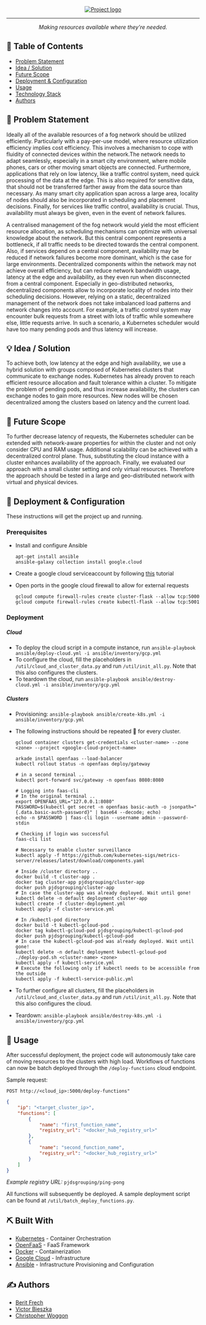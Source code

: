 <p align="center">
  <a href="" rel="noopener">
 <img src="https://i.imgur.com/NpIKJE4.png" alt="Project logo"></a>
</p>

---

<p align="center"><i>Making resources available where they're needed.</i></p>


## 📝 Table of Contents
- [Problem Statement](#problem_statement)
- [Idea / Solution](#idea)
- [Future Scope](#future_scope)
- [Deployment & Configuration](#deployment_config)
- [Usage](#usage)
- [Technology Stack](#tech_stack)
- [Authors](#authors)

## 🧐 Problem Statement <a name = "problem_statement"></a>
Ideally all of the available resources of a fog network should be utilized efficiently. Particularly  with a pay-per-use model, where resource utilization efficiency implies cost efficiency. This involves a mechanism to cope with fluidity of connected devices within the network.The network needs to adapt seamlessly, especially in a smart city environment, where mobile phones, cars or other moving smart objects are connected. Furthermore, applications that rely on low latency, like a traffic control system, need quick processing of the data at the edge. This is also required for sensitive data, that should not be transferred farther away from the data source than necessary. As many smart city application span across a large area, locality of nodes should also be incorporated in scheduling and placement decisions. Finally, for services like traffic control, availability is crucial. Thus, availability must always be given, even in the event of network failures. 

A centralised management of the fog network would yield the most efficient resource allocation, as scheduling mechanisms can optimize with universal knowledge about the network. But this central component represents a bottleneck, if all traffic needs to be directed towards the central component. Also, if services depend on a central component, availability may be reduced if network failures become more dominant, which is the case for large environments. Decentralized components within the network may not achieve overall efficiency, but can reduce network bandwidth usage, latency at the edge and availability, as they even run when disconnected from a central component. Especially in geo-distributed networks, decentralized components allow to incorporate locality of nodes into their scheduling decisions. However, relying on a static, decentralized management of the network does not take imbalanced load patterns and network changes into account. For example, a traffic control system may encounter bulk requests from a street with lots of traffic while somewhere else, little requests arrive. In such a scenario, a Kubernetes scheduler would have too many pending pods and thus latency will increase.

## 💡 Idea / Solution <a name = "idea"></a>
To achieve both, low latency at the edge and high availability, we use a hybrid solution with groups composed of Kubernetes clusters that communicate to exchange nodes. Kubernetes has already proven to reach efficient resource allocation and fault tolerance within a cluster. To mitigate the problem of pending pods, and thus increase availability, the clusters can exchange nodes to gain more resources. New nodes will be chosen decentralized among the clusters based on latency and the current load. 

## 🚀 Future Scope <a name = "future_scope"></a>
To further decrease latency of requests, the Kubernetes scheduler can be extended with network-aware properties for within the cluster and not only consider CPU and RAM usage. 
Additional scalability can be achieved with a decentralized control plane. Thus, substituting the cloud instance with a cluster enhances availability of the approach. Finally, we evaluated our approach with a small cluster setting and only virtual resources. Therefore the approach should be tested in a large and geo-distributed network with virtual and physical devices.

## 🏁 Deployment & Configuration <a name = "deployment_config"></a>
These instructions will get the project up and running.

### Prerequisites

- Install and configure Ansible

  ```shell
  apt-get install ansible
  ansible-galaxy collection install google.cloud
  ```

- Create a google cloud serviceaccount by following [this](https://alex.dzyoba.com/blog/gcp-ansible-service-account/) tutorial

- Open ports in the google cloud firewall to allow for external requests

  ```shell
  gcloud compute firewall-rules create cluster-flask --allow tcp:5000
  gcloud compute firewall-rules create kubectl-flask --allow tcp:5001
  ```

### Deployment

##### Cloud

- To deploy the cloud script in a compute instance, run `ansible-playbook ansible/deploy-cloud.yml -i ansible/inventory/gcp.yml`
- To configure the cloud, fill the placeholders in `/util/cloud_and_cluster_data.py` and run `/util/init_all.py`. Note that this also configures the clusters.
- To teardown the cloud, run `ansible-playbook ansible/destroy-cloud.yml -i ansible/inventory/gcp.yml`

##### Clusters

- Provisioning: `ansible-playbook ansible/create-k8s.yml -i ansible/inventory/gcp.yml`

- The following instructions should be repeated :repeat: for every cluster.

  ```shell
  gcloud container clusters get-credentials <cluster-name> --zone <zone> --project <google-cloud-project-name>
  
  arkade install openfaas --load-balancer
  kubectl rollout status -n openfaas deploy/gateway
  
  # in a second terminal ..
  kubectl port-forward svc/gateway -n openfaas 8080:8080
  
  # Logging into faas-cli
  # In the original terminal ..
  export OPENFAAS_URL="127.0.0.1:8080"
  PASSWORD=$(kubectl get secret -n openfaas basic-auth -o jsonpath="{.data.basic-auth-password}" | base64 --decode; echo)
  echo -n $PASSWORD | faas-cli login --username admin --password-stdin
  
  # Checking if login was successful
  faas-cli list
  
  # Necessary to enable cluster surveillance
  kubectl apply -f https://github.com/kubernetes-sigs/metrics-server/releases/latest/download/components.yaml
  
  # Inside /cluster directory ..
  docker build -t cluster-app .
  docker tag cluster-app pjdsgrouping/cluster-app
  docker push pjdsgrouping/cluster-app
  # In case the cluster-app was already deployed. Wait until gone!
  kubectl delete -n default deployment cluster-app
  kubectl create -f cluster-deployment.yml
  kubectl apply -f cluster-service.yml
  
  # In /kubectl-pod directory
  docker build -t kubectl-gcloud-pod .
  docker tag kubectl-gcloud-pod pjdsgrouping/kubectl-gcloud-pod
  docker push pjdsgrouping/kubectl-gcloud-pod
  # In case the kubectl-gcloud-pod was already deployed. Wait until gone!
  kubectl delete -n default deployment kubectl-gcloud-pod
  ./deploy-pod.sh <cluster-name> <zone>
  kubectl apply -f kubectl-service.yml
  # Execute the following only if kubectl needs to be accessible from the outside
  kubectl apply -f kubectl-service-public.yml
  ```

- To further configure all clusters, fill the placeholders in `/util/cloud_and_cluster_data.py` and run `/util/init_all.py`. Note that this also configures the cloud.

- Teardown: `ansible-playbook ansible/destroy-k8s.yml -i ansible/inventory/gcp.yml`

## 🎈 Usage <a name="usage"></a>
After successful deployment, the project code will autonomously take care of moving resources to the clusters with high load. Workflows of functions can now be batch deployed through the `/deploy-functions` cloud endpoint.

Sample request:

```http
POST http://<cloud_ip>:5000/deploy-functions"
```

```json
{
    "ip": "<target_cluster_ip>",
    "functions": [
        {
            "name": "first_function_name",
            "registry_url": "<docker_hub_registry_url>"
        },
        {
            "name": "second_function_name",
            "registry_url": "<docker_hub_registry_url>"
        }
    ]
}
```
_Example registry URL:_ `pjdsgrouping/ping-pong`

All functions will subsequently be deployed. A sample deployment script can be found at `/util/batch_deploy_functions.py`.

## ⛏️ Built With <a name = "tech_stack"></a>
- [Kubernetes](https://kubernetes.io/) - Container Orchestration
- [OpenFaaS](https://www.openfaas.com/) - FaaS Framework
- [Docker](https://www.docker.com/) - Containerization
- [Google Cloud](https://cloud.google.com/) - Infrastructure
- [Ansible](https://www.ansible.com/) - Infrastructure Provisioning and Configuration

## ✍️ Authors <a name = "authors"></a>
- [Berit Frech](https://github.com/bfrech)
- [Victor Bieszka](https://github.com/BieVic)
- [Christopher Woggon](https://github.com/chrissy0)
